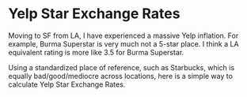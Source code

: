 Yelp Star Exchange Rates
===================

Moving to SF from LA, I have experienced a massive Yelp inflation.  For example, Burma Superstar is very much not a 5-star place.  I think a LA equivalent rating is more like 3.5 for Burma Superstar.

Using a standardized place of reference, such as Starbucks, which is equally bad/good/mediocre across locations, here is a simple way to calculate Yelp Star Exchange Rates.

